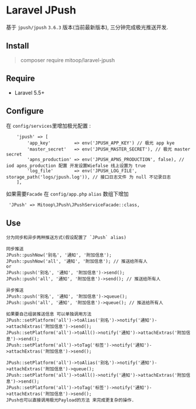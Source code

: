 # Laravel JPush
基于 `jpush/jpush` `3.6.3` 版本(当前最新版本), 三分钟完成极光推送开发.

## Install
> composer require mitoop/laravel-jpush

## Require
- Laravel 5.5+

## Configure
在 `config/services`里增加极光配置 : 
```
    'jpush' => [
        'app_key'         => env('JPUSH_APP_KEY') // 极光 app kye 
        'master_secret'   => env('JPUSH_MASTER_SECRET'), // 极光 master secret
        'apns_production' => env('JPUSH_APNS_PRODUCTION', false), // iod apns_production 配置 开发设置Wiefalse 线上设置为 true
        'log_file'        => env('JPUSH_LOG_FILE', storage_path('logs/jpush.log')), // 接口日志文件 为 null 不记录日志
    ],
```

如果需要`Facade` 在 `config/app.php` `alias` 数组下增加 

` 'JPush' => Mitoop\JPush\JPushServiceFacade::class,`

## Use
```
分为同步和异步两种推送方式(假设配置了 `JPush` alias)

同步推送
JPush::pushNow('别名', '通知', '附加信息');
JPush::pushNow('all', '通知', '附加信息'); // 推送给所有人
or
JPush::push('别名', '通知', '附加信息')->send();
JPush::push('all', '通知', '附加信息')->send(); // 推送给所有人

异步推送
JPush::push('别名', '通知', '附加信息')->queue();
JPush::push('all', '通知', '附加信息')->queue(); // 推送给所有人

如果要自己组装推送信息 可以单独调用方法
JPush::setPlatform('all')->toAlias('别名')->notify('通知')->attachExtras('附加信息')->send();
JPush::setPlatform('all')->toAll()->notify('通知')->attachExtras('附加信息')->send();
JPush::setPlatform('all')->toTag('标签')->notify('通知')->attachExtras('附加信息')->send();

JPush::setPlatform('all')->toAlias('别名')->notify('通知')->attachExtras('附加信息')->queue();
JPush::setPlatform('all')->toAll()->notify('通知')->attachExtras('附加信息')->send();
JPush::setPlatform('all')->toTag('标签')->notify('通知')->attachExtras('附加信息')->send();
JPush也可以直接调用极光Payload的方法 来完成更复杂的操作.
```
